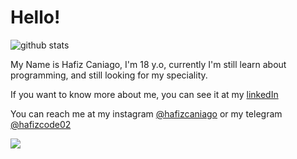 # Hello!

![github stats](https://github-readme-stats.vercel.app/api?username=hafizcode02&show_icons=true)

My Name is Hafiz Caniago, I'm 18 y.o, currently I'm still learn about programming, and still looking for my speciality.

If you want to know more about me, you can see it at my [linkedIn](https://www.linkedin.com/in/hafiz-caniago/)

You can reach me at my instagram [@hafizcaniago](https://instagram.com/hafizcaniago) or my telegram [@hafizcode02](https://t.me/hafizcode02)

<img src="https://github-readme-stats.vercel.app/api/top-langs/?username=hafizcode02&theme=vue">


